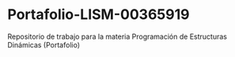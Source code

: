# Portafolio-LISM-00365919
Repositorio de trabajo para la materia Programación de Estructuras Dinámicas (Portafolio)
